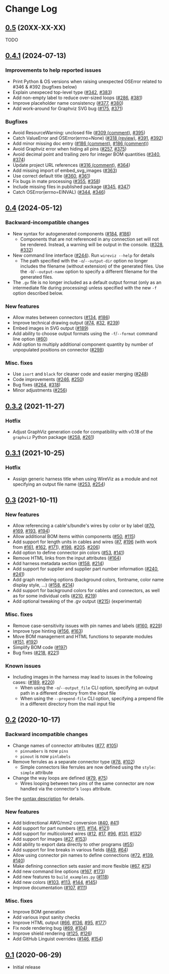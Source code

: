 # Change Log

## [0.5](https://github.com/wireviz/WireViz/tree/v0.5) (20XX-XX-XX)

TODO


## [0.4.1](https://github.com/wireviz/WireViz/tree/v0.4.1) (2024-07-13)

### Improvements to help reported issues

- Print Python & OS versions when raising unexpected OSError related to #346 & #392 (bugfixes below)
- Explain unexpeced top-level type ([#342](https://github.com/wireviz/WireViz/issues/342), [#383](https://github.com/wireviz/WireViz/pull/383))
- Add non-empty label to reduce over-sized loops ([#286](https://github.com/wireviz/WireViz/issues/286), [#381](https://github.com/wireviz/WireViz/pull/381))
- Improve placeholder name consistency ([#377](https://github.com/wireviz/WireViz/issues/377), [#380](https://github.com/wireviz/WireViz/pull/380))
- Add work-around for Graphviz SVG bug ([#175](https://github.com/wireviz/WireViz/issues/175), [#371](https://github.com/wireviz/WireViz/pull/371))

### Bugfixes

- Avoid ResourceWarning: unclosed file ([#309 (comment)](https://github.com/wireviz/WireViz/pull/309#issuecomment-2170988381), [#395](https://github.com/wireviz/WireViz/pull/395))
- Catch ValueError and OSError(errno=None) ([#318 (review)](https://github.com/wireviz/WireViz/pull/318#pullrequestreview-1457016602), [#391](https://github.com/wireviz/WireViz/issues/391), [#392](https://github.com/wireviz/WireViz/pull/392))
- Add minor missing doc entry ([#186 (comment)](https://github.com/wireviz/WireViz/pull/186#issuecomment-2139037434), [#186 (comment)](https://github.com/wireviz/WireViz/pull/186#issuecomment-2155032522))
- Avoid Graphviz error when hiding all pins ([#257](https://github.com/wireviz/WireViz/issues/257), [#375](https://github.com/wireviz/WireViz/pull/375))
- Avoid decimal point and trailing zero for integer BOM quantities ([#340](https://github.com/wireviz/WireViz/issues/340), [#374](https://github.com/wireviz/WireViz/pull/374))
- Update project URL references ([#316 (comment)](https://github.com/wireviz/WireViz/issues/316#issuecomment-1568748914), [#364](https://github.com/wireviz/WireViz/pull/364))
- Add missing import of embed_svg_images ([#363](https://github.com/wireviz/WireViz/pull/363))
- Use correct default title ([#360](https://github.com/wireviz/WireViz/issues/360), [#361](https://github.com/wireviz/WireViz/pull/361))
- Fix bugs in mate processing ([#355](https://github.com/wireviz/WireViz/issues/355), [#358](https://github.com/wireviz/WireViz/pull/358))
- Include missing files in published package ([#345](https://github.com/wireviz/WireViz/issues/345), [#347](https://github.com/wireviz/WireViz/pull/347)) 
- Catch OSError(errno=EINVAL) ([#344](https://github.com/wireviz/WireViz/issues/344), [#346](https://github.com/wireviz/WireViz/pull/346))


## [0.4](https://github.com/wireviz/WireViz/tree/v0.4) (2024-05-12)

### Backward-incompatible changes
- New syntax for autogenerated components ([#184](https://github.com/wireviz/WireViz/issues/184), [#186](https://github.com/wireviz/WireViz/pull/186))
  - Components that are not referenced in any connection set will not be rendered. Instead, a warning will be output in the console. ([#328](https://github.com/wireviz/WireViz/issues/328), [#332](https://github.com/wireviz/WireViz/pull/332))
- New command line interface ([#244](https://github.com/wireviz/WireViz/pull/244)). Run `wireviz --help` for details 
  - The path specified with the `-o`/`--output-dir` option no longer includes the filename (without extension) of the generated files. Use the `-O`/`--output-name` option to specify a different filename for the generated files.
- The `.gv` file is no longer included as a default output format (only as an intermediate file during processing) unless specified with the new `-f` option described below.

### New features

- Allow mates between connectors ([#134](https://github.com/wireviz/WireViz/issues/134), [#186](https://github.com/wireviz/WireViz/pull/186))
- Improve technical drawing output ([#74](https://github.com/wireviz/WireViz/pull/74), [#32](https://github.com/wireviz/WireViz/issues/32), [#239](https://github.com/wireviz/WireViz/pull/239))
- Embed images in SVG output ([#189](https://github.com/wireviz/WireViz/pull/189))
- Add ability to choose output formats using the `-f`/`--format` command line option ([#60](https://github.com/wireviz/WireViz/issues/60))
- Add option to multiply additional component quantity by number of unpopulated positions on connector ([#298](https://github.com/wireviz/WireViz/pull/298))

### Misc. fixes
- Use `isort` and `black` for cleaner code and easier merging ([#248](https://github.com/wireviz/WireViz/pull/248))
- Code improvements ([#246](https://github.com/wireviz/WireViz/pull/246), [#250](https://github.com/wireviz/WireViz/pull/250))
- Bug fixes ([#264](https://github.com/wireviz/WireViz/pull/264), [#318](https://github.com/wireviz/WireViz/pull/318))
- Minor adjustments ([#256](https://github.com/wireviz/WireViz/pull/256))


## [0.3.2](https://github.com/wireviz/WireViz/tree/v0.3.2) (2021-11-27)

### Hotfix

- Adjust GraphViz generation code for compatibility with v0.18 of the `graphviz` Python package ([#258](https://github.com/wireviz/WireViz/issues/258), [#261](https://github.com/wireviz/WireViz/pull/261))


## [0.3.1](https://github.com/wireviz/WireViz/tree/v0.3.1) (2021-10-25)

### Hotfix

- Assign generic harness title when using WireViz as a module and not specifying an output file name ([#253](https://github.com/wireviz/WireViz/issues/253), [#254](https://github.com/wireviz/WireViz/pull/254))


## [0.3](https://github.com/wireviz/WireViz/tree/v0.3) (2021-10-11)

### New features

- Allow referencing a cable's/bundle's wires by color or by label ([#70](https://github.com/wireviz/WireViz/issues/70), [#169](https://github.com/wireviz/WireViz/issues/169), [#193](https://github.com/wireviz/WireViz/issues/193), [#194](https://github.com/wireviz/WireViz/pull/194))
- Allow additional BOM items within components ([#50](https://github.com/wireviz/WireViz/issues/50), [#115](https://github.com/wireviz/WireViz/pull/115))
- Add support for length units in cables and wires ([#7](https://github.com/wireviz/WireViz/issues/7), [#196](https://github.com/wireviz/WireViz/pull/196) (with work from [#161](https://github.com/wireviz/WireViz/pull/161), [#162](https://github.com/wireviz/WireViz/pull/162), [#171](https://github.com/wireviz/WireViz/pull/171)), [#198](https://github.com/wireviz/WireViz/pull/198), [#205](https://github.com/wireviz/WireViz/issues/205). [#206](https://github.com/wireviz/WireViz/pull/206))
- Add option to define connector pin colors ([#53](https://github.com/wireviz/WireViz/issues/53), [#141](https://github.com/wireviz/WireViz/pull/141))
- Remove HTML links from the input attributes ([#164](https://github.com/wireviz/WireViz/pull/164))
- Add harness metadata section ([#158](https://github.com/wireviz/WireViz/issues/158), [#214](https://github.com/wireviz/WireViz/pull/214))
- Add support for supplier and supplier part number information ([#240](https://github.com/wireviz/WireViz/issues/240), [#241](https://github.com/wireviz/WireViz/pull/241/))
- Add graph rendering options (background colors, fontname, color name display style, ...) ([#158](https://github.com/wireviz/WireViz/issues/158), [#214](https://github.com/wireviz/WireViz/pull/214))
- Add support for background colors for cables and connectors, as well as for some individual cells ([#210](https://github.com/wireviz/WireViz/issues/210), [#219](https://github.com/wireviz/WireViz/pull/219))
- Add optional tweaking of the .gv output ([#215](https://github.com/wireviz/WireViz/pull/215)) (experimental)

### Misc. fixes

- Remove case-sensitivity issues with pin names and labels ([#160](https://github.com/wireviz/WireViz/issues/160), [#229](https://github.com/wireviz/WireViz/pull/229))
- Improve type hinting ([#156](https://github.com/wireviz/WireViz/issues/156), [#163](https://github.com/wireviz/WireViz/pull/163))
- Move BOM management and HTML functions to separate modules ([#151](https://github.com/wireviz/WireViz/issues/151), [#192](https://github.com/wireviz/WireViz/pull/192))
- Simplify BOM code ([#197](https://github.com/wireviz/WireViz/pull/197))
- Bug fixes ([#218](https://github.com/wireviz/WireViz/pull/218), [#221](https://github.com/wireviz/WireViz/pull/221))

### Known issues

- Including images in the harness may lead to issues in the following cases: ([#189](https://github.com/wireviz/WireViz/pull/189), [#220](https://github.com/wireviz/WireViz/issues/220))
  - When using the `-o`/`--output_file` CLI option, specifying an output path in a different directory from the input file
  - When using the `--prepend-file` CLI option, specifying a prepend file in a different directory from the mail input file


## [0.2](https://github.com/wireviz/WireViz/tree/v0.2) (2020-10-17)

### Backward incompatible changes

- Change names of connector attributes ([#77](https://github.com/wireviz/WireViz/issues/77), [#105](https://github.com/wireviz/WireViz/pull/105))
  - `pinnumbers` is now `pins`
  - `pinout` is now `pinlabels`
- Remove ferrules as a separate connector type ([#78](https://github.com/wireviz/WireViz/issues/78), [#102](https://github.com/wireviz/WireViz/pull/102))
  - Simple connectors like ferrules are now defined using the `style: simple` attribute
- Change the way loops are defined ([#79](https://github.com/wireviz/WireViz/issues/79), [#75](https://github.com/wireviz/WireViz/pull/75))
  - Wires looping between two pins of the same connector are now handled via the connector's `loops` attribute.

See the [syntax description](syntax.md) for details.

### New features

- Add bidirectional AWG/mm2 conversion ([#40](https://github.com/wireviz/WireViz/issues/40), [#41](https://github.com/wireviz/WireViz/pull/41))
- Add support for part numbers ([#11](https://github.com/wireviz/WireViz/pull/11), [#114](https://github.com/wireviz/WireViz/issues/114), [#121](https://github.com/wireviz/WireViz/pull/121))
- Add support for multicolored wires ([#12](https://github.com/wireviz/WireViz/issues/12), [#17](https://github.com/wireviz/WireViz/pull/17), [#96](https://github.com/wireviz/WireViz/pull/96), [#131](https://github.com/wireviz/WireViz/issues/131), [#132](https://github.com/wireviz/WireViz/pull/132))
- Add support for images ([#27](https://github.com/wireviz/WireViz/issues/27), [#153](https://github.com/wireviz/WireViz/pull/153))
- Add ability to export data directly to other programs ([#55](https://github.com/wireviz/WireViz/pull/55))
- Add support for line breaks in various fields ([#49](https://github.com/wireviz/WireViz/issues/49), [#64](https://github.com/wireviz/WireViz/pull/64))
- Allow using connector pin names to define connections ([#72](https://github.com/wireviz/WireViz/issues/72), [#139](https://github.com/wireviz/WireViz/issues/139), [#140](https://github.com/wireviz/WireViz/pull/140))
- Make defining connection sets easier and more flexible ([#67](https://github.com/wireviz/WireViz/issues/67), [#75](https://github.com/wireviz/WireViz/pull/75))
- Add new command line options ([#167](https://github.com/wireviz/WireViz/issues/167), [#173](https://github.com/wireviz/WireViz/pull/173))
- Add new features to `build_examples.py` ([#118](https://github.com/wireviz/WireViz/pull/118))
- Add new colors ([#103](https://github.com/wireviz/WireViz/pull/103), [#113](https://github.com/wireviz/WireViz/pull/113), [#144](https://github.com/wireviz/WireViz/issues/144), [#145](https://github.com/wireviz/WireViz/pull/145))
- Improve documentation ([#107](https://github.com/wireviz/WireViz/issues/107), [#111](https://github.com/wireviz/WireViz/pull/111))

### Misc. fixes

- Improve BOM generation
- Add various input sanity checks
- Improve HTML output ([#66](https://github.com/wireviz/WireViz/issues/66), [#136](https://github.com/wireviz/WireViz/pull/136), [#95](https://github.com/wireviz/WireViz/pull/95), [#177](https://github.com/wireviz/WireViz/pull/177))
- Fix node rendering bug ([#69](https://github.com/wireviz/WireViz/issues/69), [#104](https://github.com/wireviz/WireViz/pull/104))
- Improve shield rendering ([#125](https://github.com/wireviz/WireViz/issues/125), [#126](https://github.com/wireviz/WireViz/pull/126))
- Add GitHub Linguist overrides ([#146](https://github.com/wireviz/WireViz/issues/146), [#154](https://github.com/wireviz/WireViz/pull/154))


## [0.1](https://github.com/wireviz/WireViz/tree/v0.1) (2020-06-29)

- Initial release

